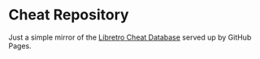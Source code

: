 # Cheat Repository

Just a simple mirror of the [Libretro Cheat Database](https://github.com/libretro/libretro-database) served up by GitHub Pages. 